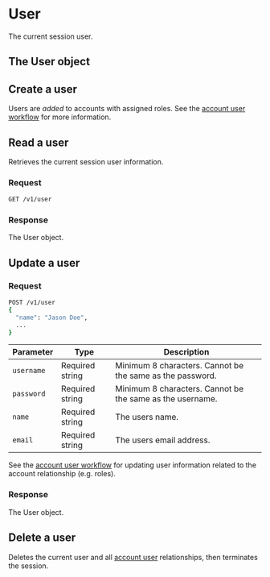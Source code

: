# User

The current session user.


## The User object

<!--@include: includes/objects/user.md-->
<!--@include: includes/objects/properties/user.md-->


## Create a user

Users are _added_ to accounts with assigned roles. See the [account user workflow](account-users) for more information.


## Read a user

Retrieves the current session user information.

### Request

```sh
GET /v1/user
```

### Response

The User object.


## Update a user

### Request

```sh
POST /v1/user
{
  "name": "Jason Doe",
  ...
}
```


| Parameter | Type | Description |
| --- | --- | --- |
| `username` | Required string | Minimum 8 characters. Cannot be the same as the password. |
| `password` | Required string |  Minimum 8 characters. Cannot be the same as the username. |
| `name` | Required string | The users name. |
| `email` |  Required string | The users email address. |


<!--@include: includes/update-note.md-->


See the [account user workflow](account-users) for updating user information related to the account relationship (e.g. roles).

### Response

The User object.


## Delete a user

Deletes the current user and all [account user](account-users) relationships, then terminates the session.




